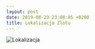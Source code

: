 ```yaml
---
layout: post
date: 2019-08-23 23:08:05 +0200
title: Lokalizacja Zlotu
---
```

<p><img src="https://i.imgur.com/QJaFdnt.jpg" alt="Lokalizacja" /></p>
